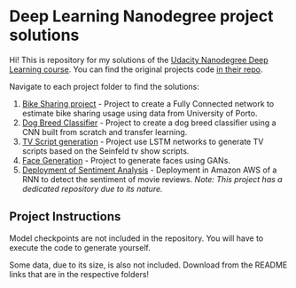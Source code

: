 
# Deep Learning Nanodegree project solutions

Hi! This is repository for my solutions of the [Udacity Nanodegree Deep Learning course](https://eu.udacity.com/course/deep-learning-nanodegree--nd101).
You can find the original projects code [in their repo](https://github.com/udacity/deep-learning-v2-pytorch).


Navigate to each project folder to find the solutions:

1. [Bike Sharing project](project-bikesharing/Your_first_neural_network.ipynb) - Project to create a Fully Connected network to estimate bike sharing usage using data from University of Porto. 
2. [Dog Breed Classifier](project-dog-breed-classification) - Project to create a dog breed classifier using a CNN built from scratch and transfer learning.
3. [TV Script generation](project-tv-script-generation) - Project use LSTM networks to generate TV scripts based on the Seinfeld tv show scripts. 
4. [Face Generation](project-face-generation) - Project to generate faces using GANs.
5. [Deployment of Sentiment Analysis](https://github.com/hjlopes/sagemaker-sentiment-analysis) - Deployment in Amazon AWS of a RNN to detect the sentiment of movie reviews. *Note: This project has a dedicated repository due to its nature.* 

## Project Instructions

Model checkpoints are not included in the repository. You will have to execute the code to generate yourself.

Some data, due to its size, is also not included. Download from the README links that are in the respective folders!